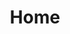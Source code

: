 ---
isIndex: true
title: Home
hero:
  surtitle: Praesent tempor
  title: Aenean tristique metus vitaer projects
blocks:
  - type: latest
    count: 6
    show_more: false
    background: false
    section: projects
    title: Latest projects
  - type: figure
    background: false
    grid: large
    figure:
      src: /images/uploads/daniel-mccullough-HtBlQdxfG9k-unsplash.jpg
      credit: Photo de [Daniel McCullough](https://unsplash.com/@d_mccullough?utm_source=unsplash&utm_medium=referral&utm_content=creditCopyText) on [Unsplash](https://unsplash.com/fr/photos/HtBlQdxfG9k?utm_source=unsplash&utm_medium=referral&utm_content=creditCopyText")
  - type: editorial
    direction: ltr
    background: false
    surtitle: Suspendisse sed dui sollicitudin
    title: Sed eros nisl, tempus eget tempor quis, laoreet ac odio. Aenean tristique metus vitae mollis imperdiet.
    image:
      src: /images/uploads/trym-robberstad-y9Kb_tQllbk-unsplash.jpg
    cta:
      text: Suspendisse sed dui sollicitudin
      url: "#"
  - type: editorial
    direction: rtl
    background: false
    surtitle: Vestibulum consequat sit amet
    title: Sed eros nisl, tempus eget tempor quis, laoreet ac odio. Aenean tristique metus vitae mollis imperdiet.
    image:
      src: /images/uploads/pedro-miranda-3QzMBrvCeyQ-unsplash.jpg
    cta:
      text: Suspendisse sed dui sollicitudin
      url: "#"
  - type: latest
    count: 3
    show_more: false
    background: false
    title: Latest publications
    section: publications
  - type: selected
    show_more: true
    background: false
    title: Sed eros nisl, tempus eget tempor quis, laoreet ac odio.
    text:  Nam sodales ut arcu at ullamcorper. Suspendisse sed dui sollicitudin, aliquet diam in, aliquam arcu. Vestibulum consequat sit amet est eleifend laoreet.
    section: places
    items:
      - Paris
      - Bordeaux
---